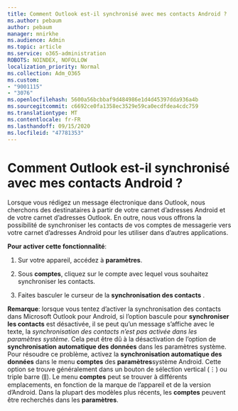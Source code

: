 ```yaml
---
title: Comment Outlook est-il synchronisé avec mes contacts Android ?
ms.author: pebaum
author: pebaum
manager: mnirkhe
ms.audience: Admin
ms.topic: article
ms.service: o365-administration
ROBOTS: NOINDEX, NOFOLLOW
localization_priority: Normal
ms.collection: Adm_O365
ms.custom:
- "9001115"
- "3076"
ms.openlocfilehash: 5600a56bcbbaf9d484986e1d4d45397dda936a4b
ms.sourcegitcommit: c6692ce0fa1358ec3529e59ca0ecdfdea4cdc759
ms.translationtype: MT
ms.contentlocale: fr-FR
ms.lasthandoff: 09/15/2020
ms.locfileid: "47781353"
---
```

# <a name="how-does-outlook-sync-with-my-android-contacts"></a>Comment Outlook est-il synchronisé avec mes contacts Android ?

Lorsque vous rédigez un message électronique dans Outlook, nous cherchons des destinataires à partir de votre carnet d’adresses Android et de votre carnet d’adresses Outlook. En outre, nous vous offrons la possibilité de synchroniser les contacts de vos comptes de messagerie vers votre carnet d’adresses Android pour les utiliser dans d’autres applications. 
 
**Pour activer cette fonctionnalité**:
 
1. Sur votre appareil, accédez à **paramètres**.

2. Sous **comptes**, cliquez sur le compte avec lequel vous souhaitez synchroniser les contacts.

3. Faites basculer le curseur de la **synchronisation des contacts** .
 
**Remarque**: lorsque vous tentez d’activer la synchronisation des contacts dans Microsoft Outlook pour Android, si l’option bascule pour **synchroniser les contacts** est désactivée, il se peut qu’un message s’affiche avec le texte, la *synchronisation des contacts n’est pas activée dans les paramètres système*. Cela peut être dû à la désactivation de l’option de **synchronisation automatique des données** dans les paramètres système. Pour résoudre ce problème, activez la  **synchronisation automatique des données** dans le menu  **comptes** des  **paramètres**système Android. Cette option se trouve généralement dans un bouton de sélection vertical (⋮) ou triple barre (⫼). Le menu  **comptes** peut se trouver à différents emplacements, en fonction de la marque de l’appareil et de la version d’Android. Dans la plupart des modèles plus récents, les **comptes** peuvent être recherchés dans les **paramètres**.